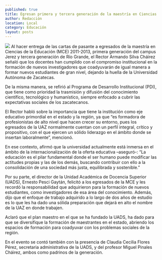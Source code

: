 ```yaml
---
published: true
title: Egresan primera y tercera generación de la maestría en Ciencias de la Educación
author: Redacción
location: Local
category: Educación
layout: posts
---
```


![](http://i.imgur.com/dXW2r4nm.jpg)
Al hacer entrega de las cartas de pasante a egresados de la maestría en Ciencias de la Educación (MCE) 2011-2013, primera generación del campus Jerez y tercera generación de Río Grande, el Rector Armando Silva Cháirez señaló que los docentes han cumplido con el compromiso institucional en la formación de nuevos investigadores que coadyuvarán de igual manera a formar nuevos estudiantes de gran nivel, dejando la huella de la Universidad Autónoma de Zacatecas.

De la misma manera, se refirió al Programa de Desarrollo Institucional (PDI), que tiene como prioridad la trasmisión y difusión del conocimiento científico, tecnológico y humanístico, siempre enfocado a cubrir las expectativas sociales de los zacatecanos.

El Rector habló sobre la importancia que tiene la institución como eje educativo primordial en el estado y la región, ya que “es formadora de profesionistas de alto nivel que hacen crecer su entorno, pues los egresados de la UAZ normalmente cuentan con un perfil integral, crítico y propositivo, con el que ejercen un sólido liderazgo en el ámbito donde se insertan laboralmente”, mencionó.

En ese contexto, afirmó que la universidad actualmente está inmersa en el ámbito de la internacionalización de la oferta educativa –aseguró-: “La educación es el pilar fundamental donde el ser humano puede modificar las actitudes propias y las de los demás, buscando contribuir con ello a la consolidación de una sociedad más justa, equilibrada y sostenible.”

Por su parte, el director de la Unidad Académica de Docencia Superior (UADS), Ernesto Pesci Gaytán, felicitó a los egresados de la MCE y les recordó la responsabilidad que adquirieron para la formación de nuevos estudiantes, como investigadores de esa área del conocimiento. Además, dijo que el enfoque de trabajo adquirido a lo largo de dos años de estudio es lo que les ha dado una sólida preparación que dejará en alto el nombre de la UAZ en donde trabajen. 

Aclaró que el plan maestro en el que se ha fundado la UADS, ha dado para que se diversifique la formación de maestrantes en el estado, abriendo los espacios de formación para coadyuvar con los problemas sociales de la región.

En el evento se contó también con la presencia de Claudia Cecilia Flores Pérez, secretaria administrativa de la UADS, y del profesor Miguel Pinales Cháirez, ambos como padrinos de la generación.
